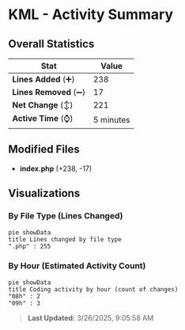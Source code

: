 # KML - Activity Summary 

## Overall Statistics

| Stat                   | Value                                                             |
| ---------------------- | ----------------------------------------------------------------- |
| **Lines Added** (➕)   | 238                                          |
| **Lines Removed** (➖) | 17                                        |
| **Net Change** (↕)    | 221                |
| **Active Time** (⌚)   | 5 minutes |


## Modified Files
- **index.php** (+238, -17)

## Visualizations

### By File Type (Lines Changed)

```mermaid
pie showData
title Lines changed by file type
".php" : 255
```

### By Hour (Estimated Activity Count)

```mermaid
pie showData
title Coding activity by hour (count of changes)
"08h" : 2
"09h" : 3
```


> **Last Updated:** 3/26/2025, 9:05:58 AM